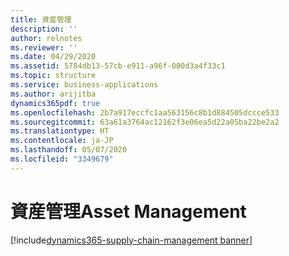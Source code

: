 ```yaml
---
title: 資産管理
description: ''
author: relnotes
ms.reviewer: ''
ms.date: 04/29/2020
ms.assetid: 5784db13-57cb-e911-a96f-000d3a4f33c1
ms.topic: structure
ms.service: business-applications
ms.author: arijitba
dynamics365pdf: true
ms.openlocfilehash: 2b7a917eccfc1aa563156c8b1d884505dccce533
ms.sourcegitcommit: 63a61a3764ac12162f3e06ea5d22a05ba22be2a2
ms.translationtype: HT
ms.contentlocale: ja-JP
ms.lasthandoff: 05/07/2020
ms.locfileid: "3349679"
---
```

# <a name="asset-management"></a><span data-ttu-id="89f7f-102">資産管理</span><span class="sxs-lookup"><span data-stu-id="89f7f-102">Asset Management</span></span>

[!include[dynamics365-supply-chain-management banner](../includes/dynamics365-supply-chain-management.md)]

<!--structure start-->

<!--structure end-->



